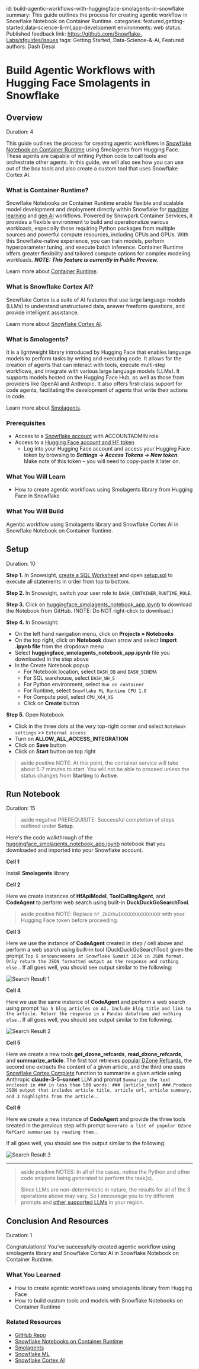 id: build-agentic-workflows-with-huggingface-smolagents-in-snowflake
summary: This guide outlines the process for creating agentic workflow in Snowflake Notebook on Container Runtime.
categories: featured,getting-started,data-science-&-ml,app-development
environments: web
status: Published
feedback link: <https://github.com/Snowflake-Labs/sfguides/issues>
tags: Getting Started, Data-Science-&-Ai, Featured
authors: Dash Desai

# Build Agentic Workflows with Hugging Face Smolagents in Snowflake
<!-- ------------------------ -->

## Overview

Duration: 4

This guide outlines the process for creating agentic workflows in [Snowflake Notebook on Container Runtime](https://docs.snowflake.com/en/user-guide/ui-snowsight/notebooks-on-spcs) using Smolagents from Hugging Face. These agents are capable of writing Python code to call tools and orchestrate other agents. In this guide, we will also see how you can use out of the box tools and also create a custom tool that uses Snowflake Cortex AI.

### What is Container Runtime? 

Snowflake Notebooks on Container Runtime enable flexible and scalable model development and deployment directly within Snowflake for [machine learning](https://www.snowflake.com/en/data-cloud/snowflake-ml/) and [gen AI](https://www.snowflake.com/en/data-cloud/cortex/) workflows. Powered by Snowpark Container Services, it provides a flexible environment to build and operationalize various workloads, especially those requiring Python packages from multiple sources and powerful compute resources, including CPUs and GPUs. With this Snowflake-native experience, you can train models, perform hyperparameter tuning, and execute batch inference. Container Runtime offers greater flexibility and tailored compute options for complex modeling workloads. ***NOTE: This feature is currently in Public Preview.***

Learn more about [Container Runtime](https://docs.snowflake.com/en/user-guide/ui-snowsight/notebooks-on-spcs).

### What is Snowflake Cortex AI? 

Snowflake Cortex is a suite of AI features that use large language models (LLMs) to understand unstructured data, answer freeform questions, and provide intelligent assistance.

Learn more about [Snowflake Cortex AI](https://www.snowflake.com/en/data-cloud/cortex/).

### What is Smolagents?

It is a lightweight library introduced by Hugging Face that enables language models to perform tasks by writing and executing code. It allows for the creation of agents that can interact with tools, execute multi-step workflows, and integrate with various large language models (LLMs). It supports models hosted on the Hugging Face Hub, as well as those from providers like OpenAI and Anthropic. It also offers first-class support for code agents, facilitating the development of agents that write their actions in code. 

Learn more about [Smolagents](https://github.com/huggingface/Smolagents).

### Prerequisites

* Access to a [Snowflake account](https://signup.snowflake.com/) with ACCOUNTADMIN role
* Access to a [Hugging Face account and HF token](https://huggingface.co/)
    * Log into your Hugging Face account and access your Hugging Face token by browsing to ***Settings -> Access Tokens -> New token***. Make note of this token – you will need to copy-paste it later on.

### What You Will Learn

* How to create agentic workflows using Smolagents library from Hugging Face in Snowflake

### What You Will Build

Agentic workflow using Smolagents library and Snowflake Cortex AI in Snowflake Notebook on Container Runtime.

<!-- ------------------------ -->
## Setup

Duration: 10 

**Step 1.** In Snowsight, [create a SQL Worksheet](https://docs.snowflake.com/en/user-guide/ui-snowsight-worksheets-gs?_fsi=THrZMtDg,%20THrZMtDg&_fsi=THrZMtDg,%20THrZMtDg#create-worksheets-from-a-sql-file) and open [setup.sql](https://github.com/Snowflake-Labs/sfguide-build-agentic-workflows-with-huggingface-smolagents-in-snowflake/blob/main/setup.sql) to execute all statements in order from top to bottom.

**Step 2.** In Snowsight, switch your user role to `DASH_CONTAINER_RUNTIME_ROLE`.

**Step 3.** Click on [huggingface_smolagents_notebook_app.ipynb](https://github.com/Snowflake-Labs/sfguide-build-agentic-workflows-with-huggingface-smolagents-in-snowflake/blob/main/huggingface_smolagents_notebook_app.ipynb) to download the Notebook from GitHub. (NOTE: Do NOT right-click to download.)

**Step 4.** In Snowsight:

* On the left hand navigation menu, click on **Projects » Notebooks**
* On the top right, click on **Notebook** down arrow and select **Import .ipynb file** from the dropdown menu
* Select **huggingface_smolagents_notebook_app.ipynb** file you downloaded in the step above
* In the Create Notebook popup
    * For Notebook location, select `DASH_DB` and `DASH_SCHEMA`
    * For SQL warehouse, select `DASH_WH_S`
    * For Python environment, select `Run on container`
    * For Runtime, select `Snowflake ML Runtime CPU 1.0`
    * For Compute pool, select `CPU_X64_XS`
    * Click on **Create** button

**Step 5.** Open Notebook

* Click in the three dots at the very top-right corner and select `Notebook settings` >> `External access`
* Turn on **ALLOW_ALL_ACCESS_INTEGRATION**
* Click on **Save** button
* Click on **Start** button on top right

> aside positive
> NOTE: At this point, the container service will take about 5-7 minutes to start. You will not be able to proceed unless the status changes from **Starting** to **Active**.

<!-- ------------------------ -->
## Run Notebook

Duration: 15

> aside negative
> PREREQUISITE: Successful completion of steps outlined under **Setup**.

Here's the code walkthrough of the [huggingface_smolagents_notebook_app.ipynb](https://github.com/Snowflake-Labs/sfguide-build-agentic-workflows-with-huggingface-smolagents-in-snowflake/blob/main/huggingface_smolagents_notebook_app.ipynb) notebook that you downloaded and imported into your Snowflake account.

**Cell 1** 

Install **Smolagents** library

**Cell 2** 

Here we create instances of **HfApiModel**, **ToolCallingAgent**, and **CodeAgent** to perform web search using built-in **DuckDuckGoSearchTool**. 

> aside positive
> NOTE: Replace `hf_ZkEXVwIXXXXXXXXXXXXXXX` with your Hugging Face token before proceeding.

**Cell 3**

Here we use the instance of **CodeAgent** created in step / cell above and perform a web search using built-in tool (DuckDuckGoSearchTool) given the prompt `Top 5 announcements at Snowflake Summit 2024 in JSON format. Only return the JSON formatted output as the response and nothing else.`. If all goes well, you should see output similar to the following:

![Search Result 1](search_1.png)

**Cell 4** 

Here we use the same instance of **CodeAgent** and perform a web search using prompt `Top 5 blog articles on AI. Include blog title and link to the article. Return the response in a Pandas dataframe and nothing else.`. If all goes well, you should see output similar to the following:

![Search Result 2](search_2.png)

**Cell 5** 

Here we create a new tools **get_dzone_refcards**, **read_dzone_refcards**, and **summarize_article**. The first tool retrieves [popular DZone Refcards](https://dzone.com/refcardz?sort=popular), the second one extracts the content of a given article, and the third one uses [Snowflake Cortex Complete](https://docs.snowflake.com/user-guide/snowflake-cortex/llm-functions?_fsi=THrZMtDg,%20THrZMtDg&_fsi=THrZMtDg,%20THrZMtDg&_fsi=THrZMtDg,%20THrZMtDg#complete-function) function to summarize a given article using Anthropic **claude-3-5-sonnet** LLM and prompt `Summarize the text enclosed in ### in less than 500 words: ### {article_text} ###.Produce JSON output that includes article title, article url, article summary, and 3 highlights from the article.`. 

**Cell 6** 

Here we create a new instance of **CodeAgent** and provide the three tools created in the previous step with prompt `Generate a list of popular DZone RefCard summaries by reading them.`.  

If all goes well, you should see the output similar to the following:

![Search Result 3](search_3.png)

---

> aside positive
> NOTES:
> In all of the cases, notice the Python and other code snippets being generated to perform the task(s).
>
> Since LLMs are non-deterministic in nature, the results for all of the 3 operations above may vary. So I encourage you to try different prompts and [other supported LLMs](https://docs.snowflake.com/en/user-guide/snowflake-cortex/llm-functions?_fsi=THrZMtDg,%20THrZMtDg&_fsi=THrZMtDg,%20THrZMtDg#availability) in your region.

<!-- ------------------------ -->
## Conclusion And Resources

Duration: 1

Congratulations! You've successfully created agentic workflow using smolagents library and Snowflake Cortex AI in Snowflake Notebook on Container Runtime.

### What You Learned

* How to create agentic workflows using smolagents library from Hugging Face
* How to build custom tools and models with Snowflake Notebooks on Container Runtime

### Related Resources

- [GitHub Repo](https://github.com/Snowflake-Labs/sfguide-build-agentic-workflows-with-huggingface-smolagents-in-snowflake)
- [Snowflake Notebooks on Container Runtime](https://docs.snowflake.com/en/user-guide/ui-snowsight/notebooks-on-spcs)
- [Smolagents](https://huggingface.co/blog/smolagents#introducing-smolagents-a-simple-library-to-build-agents)
- [Snowflake ML](https://www.snowflake.com/en/data-cloud/snowflake-ml/)
- [Snowflake Cortex AI](https://www.snowflake.com/en/data-cloud/cortex/)

